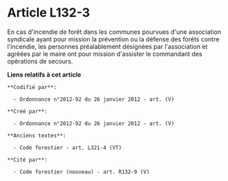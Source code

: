 # Article L132-3

En cas d'incendie de forêt dans les communes pourvues d'une association syndicale ayant pour mission la prévention ou la
défense des forêts contre l'incendie, les personnes préalablement désignées par l'association et agréées par le maire ont
pour mission d'assister le commandant des opérations de secours.

**Liens relatifs à cet article**

	**Codifié par**:

	  - Ordonnance n°2012-92 du 26 janvier 2012 - art. (V)

	**Créé par**:

	  - Ordonnance n°2012-92 du 26 janvier 2012 - art. (V)

	**Anciens textes**:

	  - Code forestier - art. L321-4 (VT)

	**Cité par**:

	  - Code forestier (nouveau) - art. R132-9 (V)
